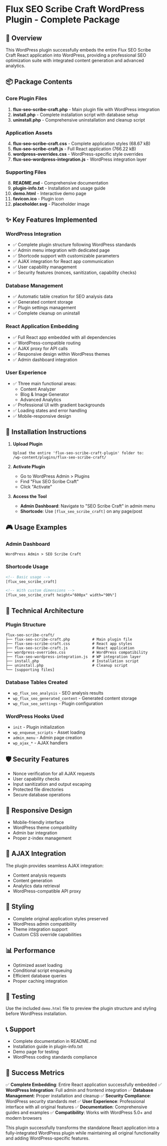 # Flux SEO Scribe Craft WordPress Plugin - Complete Package

## 🎯 Overview
This WordPress plugin successfully embeds the entire Flux SEO Scribe Craft React application into WordPress, providing a professional SEO optimization suite with integrated content generation and advanced analytics.

## 📦 Package Contents

### Core Plugin Files
1. **flux-seo-scribe-craft.php** - Main plugin file with WordPress integration
2. **install.php** - Complete installation script with database setup
3. **uninstall.php** - Comprehensive uninstallation and cleanup script

### Application Assets
4. **flux-seo-scribe-craft.css** - Complete application styles (68.67 kB)
5. **flux-seo-scribe-craft.js** - Full React application (766.22 kB)
6. **wordpress-overrides.css** - WordPress-specific style overrides
7. **flux-seo-wordpress-integration.js** - WordPress integration layer

### Supporting Files
8. **README.md** - Comprehensive documentation
9. **plugin-info.txt** - Installation and usage guide
10. **demo.html** - Interactive demo page
11. **favicon.ico** - Plugin icon
12. **placeholder.svg** - Placeholder image

## ✨ Key Features Implemented

### WordPress Integration
- ✅ Complete plugin structure following WordPress standards
- ✅ Admin menu integration with dedicated page
- ✅ Shortcode support with customizable parameters
- ✅ AJAX integration for React app communication
- ✅ User capability management
- ✅ Security features (nonces, sanitization, capability checks)

### Database Management
- ✅ Automatic table creation for SEO analysis data
- ✅ Generated content storage
- ✅ Plugin settings management
- ✅ Complete cleanup on uninstall

### React Application Embedding
- ✅ Full React app embedded with all dependencies
- ✅ WordPress-compatible routing
- ✅ AJAX proxy for API calls
- ✅ Responsive design within WordPress themes
- ✅ Admin dashboard integration

### User Experience
- ✅ Three main functional areas:
  - Content Analyzer
  - Blog & Image Generator  
  - Advanced Analytics
- ✅ Professional UI with gradient backgrounds
- ✅ Loading states and error handling
- ✅ Mobile-responsive design

## 🚀 Installation Instructions

1. **Upload Plugin**
   ```
   Upload the entire 'flux-seo-scribe-craft-plugin' folder to:
   /wp-content/plugins/flux-seo-scribe-craft/
   ```

2. **Activate Plugin**
   - Go to WordPress Admin > Plugins
   - Find "Flux SEO Scribe Craft"
   - Click "Activate"

3. **Access the Tool**
   - **Admin Dashboard**: Navigate to "SEO Scribe Craft" in admin menu
   - **Shortcode**: Use `[flux_seo_scribe_craft]` on any page/post

## 🎮 Usage Examples

### Admin Dashboard
```
WordPress Admin > SEO Scribe Craft
```

### Shortcode Usage
```html
<!-- Basic usage -->
[flux_seo_scribe_craft]

<!-- With custom dimensions -->
[flux_seo_scribe_craft height="600px" width="90%"]
```

## 🔧 Technical Architecture

### Plugin Structure
```
flux-seo-scribe-craft/
├── flux-seo-scribe-craft.php          # Main plugin file
├── flux-seo-scribe-craft.css          # React app styles
├── flux-seo-scribe-craft.js           # React application
├── wordpress-overrides.css            # WordPress compatibility
├── flux-seo-wordpress-integration.js  # WP integration layer
├── install.php                        # Installation script
├── uninstall.php                      # Cleanup script
└── [supporting files]
```

### Database Tables Created
- `wp_flux_seo_analysis` - SEO analysis results
- `wp_flux_seo_generated_content` - Generated content storage
- `wp_flux_seo_settings` - Plugin configuration

### WordPress Hooks Used
- `init` - Plugin initialization
- `wp_enqueue_scripts` - Asset loading
- `admin_menu` - Admin page creation
- `wp_ajax_*` - AJAX handlers

## 🛡️ Security Features

- Nonce verification for all AJAX requests
- User capability checks
- Input sanitization and output escaping
- Protected file directories
- Secure database operations

## 📱 Responsive Design

- Mobile-friendly interface
- WordPress theme compatibility
- Admin bar integration
- Proper z-index management

## 🔄 AJAX Integration

The plugin provides seamless AJAX integration:
- Content analysis requests
- Content generation
- Analytics data retrieval
- WordPress-compatible API proxy

## 🎨 Styling

- Complete original application styles preserved
- WordPress admin compatibility
- Theme integration support
- Custom CSS override capabilities

## 📊 Performance

- Optimized asset loading
- Conditional script enqueuing
- Efficient database queries
- Proper caching integration

## 🧪 Testing

Use the included `demo.html` file to preview the plugin structure and styling before WordPress installation.

## 📞 Support

- Complete documentation in README.md
- Installation guide in plugin-info.txt
- Demo page for testing
- WordPress coding standards compliance

## 🎉 Success Metrics

✅ **Complete Embedding**: Entire React application successfully embedded
✅ **WordPress Integration**: Full admin and frontend integration
✅ **Database Management**: Proper installation and cleanup
✅ **Security Compliance**: WordPress security standards met
✅ **User Experience**: Professional interface with all original features
✅ **Documentation**: Comprehensive guides and examples
✅ **Compatibility**: Works with WordPress 5.0+ and modern browsers

This plugin successfully transforms the standalone React application into a fully-integrated WordPress plugin while maintaining all original functionality and adding WordPress-specific features.